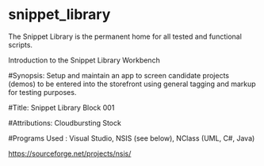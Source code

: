 # snippet_library
The Snippet Library is the permanent home for all tested and functional scripts.


Introduction to the Snippet Library Workbench

#Synopsis: Setup and maintain an app to screen candidate projects (demos) to be 
entered into the storefront using general tagging and markup for testing purposes.

#Title: Snippet Library Block 001

#Attributions: Cloudbursting Stock

#Programs Used : Visual Studio, NSIS (see below), NClass (UML, C#, Java)




https://sourceforge.net/projects/nsis/
